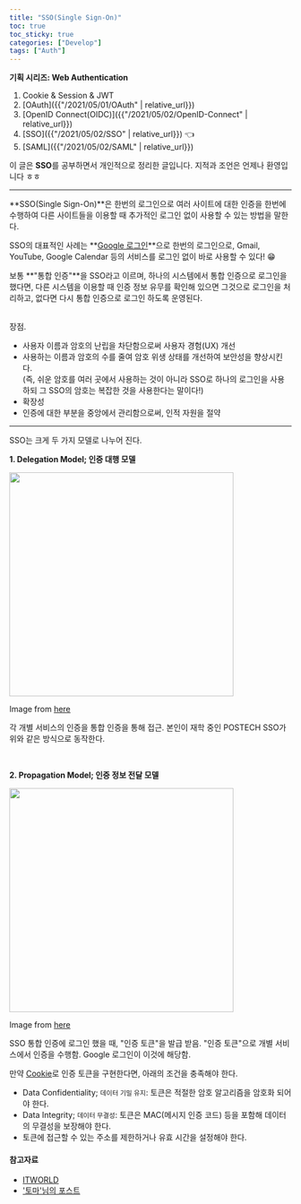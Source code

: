 ```yaml
---
title: "SSO(Single Sign-On)"
toc: true
toc_sticky: true
categories: ["Develop"]
tags: ["Auth"]
---
```


<div class="notice" markdown="1">

**기획 시리즈: Web Authentication**

1. Cookie & Session & JWT
2. [OAuth]({{"/2021/05/01/OAuth" | relative_url}})
3. [OpenID Connect(OIDC)]({{"/2021/05/02/OpenID-Connect" | relative_url}})
4. [SSO]({{"/2021/05/02/SSO" | relative_url}}) 👈
5. [SAML]({{"/2021/05/02/SAML" | relative_url}})

</div>

이 글은 **SSO**를 공부하면서 개인적으로 정리한 글입니다. 지적과 조언은 언제나 환영입니다 ㅎㅎ

<hr/>

**SSO(Single Sign-On)**은 한번의 로그인으로 여러 사이트에 대한 인증을 한번에 수행하여 다른 사이트들을 이용할 때 추가적인 로그인 없이 사용할 수 있는 방법을 말한다.

SSO의 대표적인 사례는 **<u>Google 로그인</u>**으로 한번의 로그인으로, Gmail, YouTube, Google Calendar 등의 서비스를 로그인 없이 바로 사용할 수 있다! 😁

보통 **"통합 인증"**을 SSO라고 이르며, 하나의 시스템에서 통합 인증으로 로그인을 했다면, 다른 시스템을 이용할 때 인증 정보 유무를 확인해 있으면 그것으로 로그인을 처리하고, 없다면 다시 통합 인증으로 로그인 하도록 운영된다.

<br><span class="statement-title">장점.</span><br>

- 사용자 이름과 암호의 난립을 차단함으로써 사용자 경험(UX) 개선
- 사용하는 이름과 암호의 수를 줄여 암호 위생 상태를 개선하여 보안성을 향상시킨다. <br/>
  (즉, 쉬운 암호를 여러 곳에서 사용하는 것이 아니라 SSO로 하나의 로그인을 사용하되 그 SSO의 암호는 복잡한 것을 사용한다는 말이다!)
- 확장성
- 인증에 대한 부분을 중앙에서 관리함으로써, 인적 자원을 절약

<hr/>

SSO는 크게 두 가지 모델로 나누어 진다.

**1\. Delegation Model; 인증 대행 모델**

<div class="img-wrapper">
<img src="https://t1.daumcdn.net/cfile/tistory/99722A4D5B27771D28" width="400px">
<p>Image from <a href="https://toma0912.tistory.com/75">here</a></p>
</div>

각 개별 서비스의 인증을 통합 인증을 통해 접근. 본인이 재학 중인 POSTECH SSO가 위와 같은 방식으로 동작한다.

<br/>

**2\. Propagation Model; 인증 정보 전달 모델**

<div class="img-wrapper">
<img src="https://t1.daumcdn.net/cfile/tistory/9913EE475B27777617" width="400px">
<p>Image from <a href="https://toma0912.tistory.com/75">here</a></p>
</div>

SSO 통합 인증에 로그인 했을 때, "인증 토큰"을 발급 받음. "인증 토큰"으로 개별 서비스에서 인증을 수행함. Google 로그인이 이것에 해당함.

만약 <u>Cookie</u>로 인증 토큰을 구현한다면, 아래의 조건을 충족해야 한다.

- Data Confidentiality; <small>데이터 기밀 유지</small>: 토큰은 적절한 암호 알고리즘을 암호화 되어야 한다.
- Data Integrity; <small>데이터 무결성</small>: 토큰은 MAC(메시지 인증 코드) 등을 포함해 데이터의 무결성을 보장해야 한다.
- 토큰에 접근할 수 있는 주소를 제한하거나 유효 시간을 설정해야 한다.

#### 참고자료

- [ITWORLD](https://www.itworld.co.kr/tags/2660/%EC%95%94%ED%98%B8/110111)
- ['토마'님의 포스트](https://toma0912.tistory.com/75)